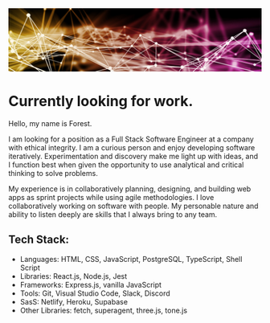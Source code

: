 <a href="https://www.linkedin.com/in/forestheims" target="_blank">
<img src="./13.webp" alt="background image" />
</a>

# Currently looking for work.

Hello, my name is Forest.

I am looking for a position as a Full Stack Software Engineer at a company with ethical integrity. I am a curious person and enjoy developing software iteratively. Experimentation and discovery make me light up with ideas, and I function best when given the opportunity to use analytical and critical thinking to solve problems. 

My experience is in collaboratively planning, designing, and building web apps as sprint projects while using agile methodologies. I love collaboratively working on software with people. My personable nature and ability to listen deeply are skills that I always bring to any team.

## Tech Stack:

- Languages: HTML, CSS, JavaScript, PostgreSQL, TypeScript, Shell Script 
- Libraries: React.js, Node.js, Jest
- Frameworks: Express.js, vanilla JavaScript
- Tools: Git, Visual Studio Code, Slack, Discord
- SasS: Netlify, Heroku, Supabase
- Other Libraries: fetch, superagent, three.js, tone.js
